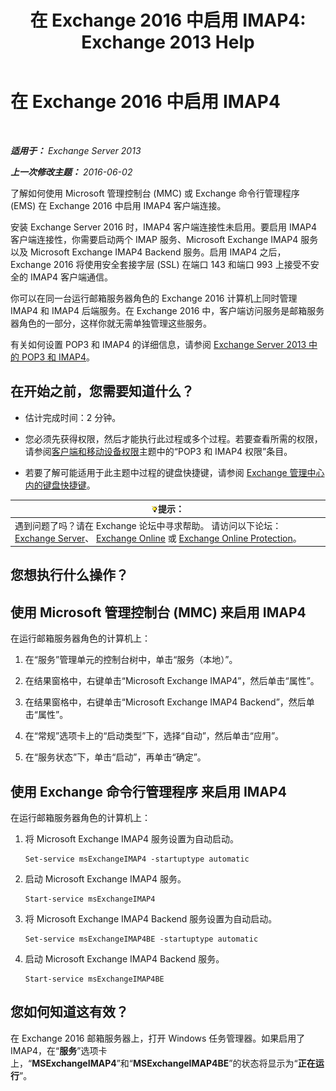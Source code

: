 ﻿---
title: '在 Exchange 2016 中启用 IMAP4: Exchange 2013 Help'
TOCTitle: 在 Exchange 2016 中启用 IMAP4
ms:assetid: c1ae10dd-14da-4400-b38d-2aeafde8abe6
ms:mtpsurl: https://technet.microsoft.com/zh-cn/library/Bb124489(v=EXCHG.150)
ms:contentKeyID: 50491606
ms.date: 01/11/2018
mtps_version: v=EXCHG.150
ms.translationtype: HT
---

# 在 Exchange 2016 中启用 IMAP4

 

_**适用于：** Exchange Server 2013_

_**上一次修改主题：** 2016-06-02_

了解如何使用 Microsoft 管理控制台 (MMC) 或 Exchange 命令行管理程序 (EMS) 在 Exchange 2016 中启用 IMAP4 客户端连接。

安装 Exchange Server 2016 时，IMAP4 客户端连接性未启用。要启用 IMAP4 客户端连接性，你需要启动两个 IMAP 服务、Microsoft Exchange IMAP4 服务以及 Microsoft Exchange IMAP4 Backend 服务。启用 IMAP4 之后，Exchange 2016 将使用安全套接字层 (SSL) 在端口 143 和端口 993 上接受不安全的 IMAP4 客户端通信。

你可以在同一台运行邮箱服务器角色的 Exchange 2016 计算机上同时管理 IMAP4 和 IMAP4 后端服务。在 Exchange 2016 中，客户端访问服务是邮箱服务器角色的一部分，这样你就无需单独管理这些服务。

有关如何设置 POP3 和 IMAP4 的详细信息，请参阅 [Exchange Server 2013 中的 POP3 和 IMAP4](pop3-and-imap4-in-exchange-server-2013-exchange-2013-help.md)。

## 在开始之前，您需要知道什么？

  - 估计完成时间：2 分钟。

  - 您必须先获得权限，然后才能执行此过程或多个过程。若要查看所需的权限，请参阅[客户端和移动设备权限](clients-and-mobile-devices-permissions-exchange-2013-help.md)主题中的“POP3 和 IMAP4 权限”条目。

  - 若要了解可能适用于此主题中过程的键盘快捷键，请参阅 [Exchange 管理中心内的键盘快捷键](keyboard-shortcuts-in-the-exchange-admin-center-exchange-online-protection-help.md)。

<table>
<thead>
<tr class="header">
<th><img src="images/Bb124558.tip(EXCHG.150).gif" title="提示" alt="提示" />提示：</th>
</tr>
</thead>
<tbody>
<tr class="odd">
<td>遇到问题了吗？请在 Exchange 论坛中寻求帮助。 请访问以下论坛：<a href="https://go.microsoft.com/fwlink/p/?linkid=60612">Exchange Server</a>、 <a href="https://go.microsoft.com/fwlink/p/?linkid=267542">Exchange Online</a> 或 <a href="https://go.microsoft.com/fwlink/p/?linkid=285351">Exchange Online Protection</a>。</td>
</tr>
</tbody>
</table>


## 您想执行什么操作？

## 使用 Microsoft 管理控制台 (MMC) 来启用 IMAP4

在运行邮箱服务器角色的计算机上：

1.  在“服务”管理单元的控制台树中，单击“服务（本地）”。

2.  在结果窗格中，右键单击“Microsoft Exchange IMAP4”，然后单击“属性”。

3.  在结果窗格中，右键单击“Microsoft Exchange IMAP4 Backend”，然后单击“属性”。

4.  在“常规”选项卡上的“启动类型”下，选择“自动”，然后单击“应用”。

5.  在“服务状态”下，单击“启动”，再单击“确定”。

## 使用 Exchange 命令行管理程序 来启用 IMAP4

在运行邮箱服务器角色的计算机上：

1.  将 Microsoft Exchange IMAP4 服务设置为自动启动。
    
        Set-service msExchangeIMAP4 -startuptype automatic

2.  启动 Microsoft Exchange IMAP4 服务。
    
        Start-service msExchangeIMAP4

3.  将 Microsoft Exchange IMAP4 Backend 服务设置为自动启动。
    
        Set-service msExchangeIMAP4BE -startuptype automatic

4.  启动 Microsoft Exchange IMAP4 Backend 服务。
    
        Start-service msExchangeIMAP4BE

## 您如何知道这有效？

在 Exchange 2016 邮箱服务器上，打开 Windows 任务管理器。如果启用了 IMAP4，在“**服务**”选项卡上，“**MSExchangeIMAP4**”和“**MSExchangeIMAP4BE**”的状态将显示为“**正在运行**”。

